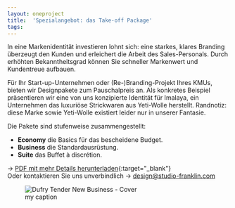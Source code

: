 ```yaml
---
layout: oneproject
title:  'Spezialangebot: das Take-off Package'
tags:   
---
```


In eine Markenidentität investieren lohnt sich: eine starkes, klares Branding überzeugt den Kunden und erleichert die Arbeit des Sales-Personals. Durch erhöhten Bekanntheitsgrad können Sie schneller Markenwert und Kundentreue aufbauen.

Für Ihr Start-up-Unternehmen oder (Re-)Branding-Projekt Ihres KMUs, bieten wir Designpakete zum Pauschalpreis an. Als konkretes Beispiel präsentieren wir eine von uns konzipierte Identität für Imalaya, ein Unternehmen das luxuriöse Strickwaren aus Yeti-Wolle herstellt. Randnotiz: diese Marke sowie Yeti-Wolle existiert leider nur in unserer Fantasie.

Die Pakete sind stufenweise zusammengestellt:
- **Economy** die Basics für das bescheidene Budget.
- **Business** die Standardausrüstung.
- **Suite** das Buffet à dis­cré­ti­on.

&rarr; [PDF mit mehr Details herunterladen](/assets/images/studio_franklin_TakeOffPackages.pdf){:target="_blank"}
<br>Oder kontaktieren Sie uns unverbindlich &rarr; [design@studio-franklin.com](mailto:design@studio-franklin.com)

<aside>

<figure>
  <img src="/assets{{ page.url }}tenderDufry01.jpg"
    srcset="/assets{{ page.url }}tenderDufry01_2x.jpg 2x"
    alt="Dufry Tender New Business - Cover">
  <figcaption>my caption</figcaption>
</figure>

</aside>
